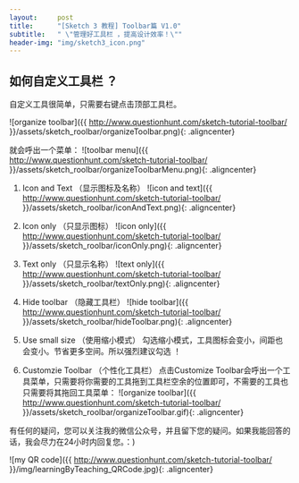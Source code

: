 ```yaml
---
layout:     post
title:      "[Sketch 3 教程] Toolbar篇 V1.0"
subtitle:   " \"管理好工具栏 ，提高设计效率！\""
header-img: "img/sketch3_icon.png"
---
```


## 如何自定义工具栏 ？

自定义工具很简单，只需要右键点击顶部工具栏。

![organize toolbar]({{ http://www.questionhunt.com/sketch-tutorial-toolbar/ }}/assets/sketch_roolbar/organizeToolbar.png){: .aligncenter}

就会呼出一个菜单：
![toolbar menu]({{ http://www.questionhunt.com/sketch-tutorial-toolbar/ }}/assets/sketch_roolbar/organizeToolbarMenu.png){: .aligncenter}

1. Icon and Text （显示图标及名称）
![icon and text]({{ http://www.questionhunt.com/sketch-tutorial-toolbar/ }}/assets/sketch_roolbar/iconAndText.png){: .aligncenter}

2. Icon only （只显示图标）
![icon only]({{ http://www.questionhunt.com/sketch-tutorial-toolbar/ }}/assets/sketch_roolbar/iconOnly.png){: .aligncenter}

3. Text only （只显示名称）
![text only]({{ http://www.questionhunt.com/sketch-tutorial-toolbar/ }}/assets/sketch_roolbar/textOnly.png){: .aligncenter}

4. Hide toolbar （隐藏工具栏）
![hide toolbar]({{ http://www.questionhunt.com/sketch-tutorial-toolbar/ }}/assets/sketch_roolbar/hideToolbar.png){: .aligncenter}

5. Use small size （使用缩小模式）
	勾选缩小模式，工具图标会变小，间距也会变小。节省更多空间。所以强烈建议勾选 ！

6. Customzie Toolbar （个性化工具栏）
	点击Customize Toolbar会呼出一个工具菜单，只需要将你需要的工具拖到工具栏空余的位置即可，不需要的工具也只需要将其拖回工具菜单：
	![organize toolbar]({{ http://www.questionhunt.com/sketch-tutorial-toolbar/ }}/assets/sketch_roolbar/organizeToolbar.gif){: .aligncenter}


有任何的疑问，您可以关注我的微信公众号，并且留下您的疑问。如果我能回答的话，我会尽力在24小时内回复您。：)

![my QR code]({{ http://www.questionhunt.com/sketch-tutorial-toolbar/ }}/img/learningByTeaching_QRCode.jpg){: .aligncenter}
